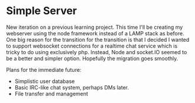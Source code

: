 # Simple Server
New iteration on a previous learning project. This time I'll be creating my webserver using the node framework instead of a LAMP stack as before. One big reason for the transition for the transition is that I decided I wanted to support websocket connections for a realtime chat service which is tricky to do using exclusively php. Instead, Node and socket.IO seemed to be a better and simpler option. Hopefully the migration goes smoothly.

Plans for the immediate future:
 - Simplistic user database
 - Basic IRC-like chat system, perhaps DMs later.
 - File transfer and management

